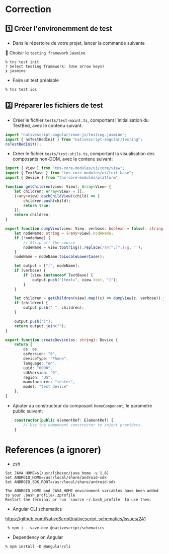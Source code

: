# Correction

## :one: Créer l'environemment de test

* Dans le répertoire de votre projet, lancer la commande suivante 

:bookmark: Choisir le `testing framework` `Jasmine`

```
% tns test init           
? Select testing framework: (Use arrow keys)
❯ jasmine 
```

* Faire un test préalable

```
% tns test ios
```

## :two: Préparer les fichiers de test

* Créer le fichier `tests/test-maint.ts`, comportant l'initialisation du TestBed,  avec le contenu suivant:

```typescript
import "nativescript-angular/zone-js/testing.jasmine";
import { nsTestBedInit } from "nativescript-angular/testing";
nsTestBedInit();
```

* Créer le fichier `tests/test-utils.ts`, comportant la visualisation des composants non-DOM,  avec le contenu suivant:

```typescript
import { View } from "tns-core-modules/ui/core/view";
import { TextBase } from "tns-core-modules/ui/text-base";
import { Device } from "tns-core-modules/platform";

function getChildren(view: View): Array<View> {
    let children: Array<View> = [];
    (<any>view).eachChildView((child) => {
        children.push(child);
        return true;
    });
    return children;
}

export function dumpView(view: View, verbose: boolean = false): string {
    let nodeName: string = (<any>view).nodeName;
    if (!nodeName) {
        // Strip off the source
        nodeName = view.toString().replace(/(@[^;]*;)/g, '');
    }
    nodeName = nodeName.toLocaleLowerCase();

    let output = ["(", nodeName];
    if (verbose) {
        if (view instanceof TextBase) {
            output.push("[text=", view.text, "]");
        }
    }

    let children = getChildren(view).map((c) => dumpView(c, verbose)).join(", ");
    if (children) {
        output.push(" ", children);
    }

    output.push(")");
    return output.join("");
}

export function createDevice(os: string): Device {
    return {
        os: os,
        osVersion: "0",
        deviceType: "Phone",
        language: "en",
        uuid: "0000",
        sdkVersion: "0",
        region: "US",
        manufacturer: "tester",
        model: "test device"
    };
}
```

* Ajouter au constructeur du composant `HomeComponent`, le parametre public suivant:

```typescript
    constructor(public elementRef: ElementRef) {
        // Use the component constructor to inject providers.
    }
```


# References (a ignorer)

* zsh

```
Set JAVA_HOME=$(/usr/libexec/java_home -v 1.8)
Set ANDROID_HOME=/usr/local/share/android-sdk
Set ANDROID_SDK_ROOT=/usr/local/share/android-sdk

The ANDROID_HOME and JAVA_HOME environment variables have been added to your .bash_profile/.zprofile
Restart the terminal or run `source ~/.bash_profile` to use them.
```



* Angular CLI schematics

https://github.com/NativeScript/nativescript-schematics/issues/241

```
 % npm i --save-dev @nativescript/schematics
```

* Dependency on Angular 

```
% npm install -D @angular/cli
```
